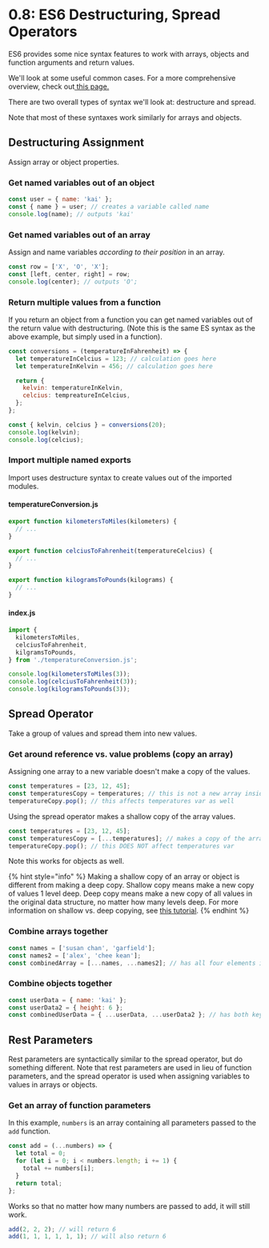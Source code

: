 # 0.8: ES6 Destructuring, Spread Operators

ES6 provides some nice syntax features to work with arrays, objects and function arguments and return values.

We'll look at some useful common cases. For a more comprehensive overview, check out[ this page.](https://www.digitalocean.com/community/tutorials/understanding-destructuring-rest-parameters-and-spread-syntax-in-js)

There are two overall types of syntax we'll look at: destructure and spread.

Note that most of these syntaxes work similarly for arrays and objects.

## Destructuring Assignment

Assign array or object properties.

### Get named variables out of an object

```javascript
const user = { name: 'kai' };
const { name } = user; // creates a variable called name
console.log(name); // outputs 'kai'
```

### Get named variables out of an array

Assign and name variables _according to their position_ in an array.

```javascript
const row = ['X', 'O', 'X'];
const [left, center, right] = row;
console.log(center); // outputs 'O';
```

### Return multiple values from a function

If you return an object from a function you can get named variables out of the return value with destructuring. \(Note this is the same ES syntax as the above example, but simply used in a function\).

```javascript
const conversions = (temperatureInFahrenheit) => {
  let temperatureInCelcius = 123; // calculation goes here
  let temperatureInKelvin = 456; // calculation goes here

  return {
    kelvin: temperatureInKelvin,
    celcius: tempreatureInCelcius,
  };
};

const { kelvin, celcius } = conversions(20);
console.log(kelvin);
console.log(celcius);
```

### Import multiple named exports

Import uses destructure syntax to create values out of the imported modules.

#### temperatureConversion.js

```javascript
export function kilometersToMiles(kilometers) {
  // ...
}

export function celciusToFahrenheit(temperatureCelcius) {
  // ...
}

export function kilogramsToPounds(kilograms) {
  // ...
}
```

#### index.js

```javascript
import {
  kilometersToMiles,
  celciusToFahrenheit,
  kilgramsToPounds,
} from './temperatureConversion.js';

console.log(kilometersToMiles(3));
console.log(celciusToFahrenheit(3));
console.log(kilogramsToPounds(3));
```

## Spread Operator

Take a group of values and spread them into new values.

### Get around reference vs. value problems \(copy an array\)

Assigning one array to a new variable doesn't make a copy of the values.

```javascript
const temperatures = [23, 12, 45];
const temperaturesCopy = temperatures; // this is not a new array inside the var
temperatureCopy.pop(); // this affects temperatures var as well
```

Using the spread operator makes a shallow copy of the array values. 

```javascript
const temperatures = [23, 12, 45];
const temperaturesCopy = [...temperatures]; // makes a copy of the array
temperatureCopy.pop(); // this DOES NOT affect temperatures var
```

Note this works for objects as well.

{% hint style="info" %}
Making a shallow copy of an array or object is different from making a deep copy. Shallow copy means make a new copy of values 1 level deep. Deep copy means make a new copy of all values in the original data structure, no matter how many levels deep. For more information on shallow vs. deep copying, see [this tutorial](https://www.javascripttutorial.net/object/3-ways-to-copy-objects-in-javascript/).
{% endhint %}

### Combine arrays together

```javascript
const names = ['susan chan', 'garfield'];
const names2 = ['alex', 'chee kean'];
const combinedArray = [...names, ...names2]; // has all four elements inside
```

### Combine objects together

```javascript
const userData = { name: 'kai' };
const userData2 = { height: 6 };
const combinedUserData = { ...userData, ...userData2 }; // has both keys inside
```

## Rest Parameters

Rest parameters are syntactically similar to the spread operator, but do something different. Note that rest parameters are used in lieu of function parameters, and the spread operator is used when assigning variables to values in arrays or objects.

### Get an array of function parameters

In this example, `numbers` is an array containing all parameters passed to the `add` function.

```javascript
const add = (...numbers) => {
  let total = 0;
  for (let i = 0; i < numbers.length; i += 1) {
    total += numbers[i];
  }
  return total;
};
```

Works so that no matter how many numbers are passed to add, it will still work.

```javascript
add(2, 2, 2); // will return 6
add(1, 1, 1, 1, 1, 1); // will also return 6
```

